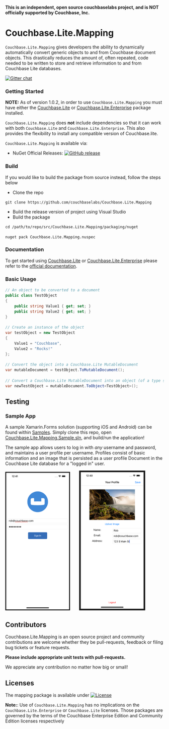 **This is an independent, open source couchbaselabs project, and is NOT officially supported by Couchbase, Inc.**

# Couchbase.Lite.Mapping

`Couchbase.Lite.Mapping` gives developers the ability to dynamically automatically convert generic objects to and from Couchbase document objects. This drastically reduces the amount of, often repeated, code needed to be written to store and retrieve information to and from Couchbase Lite databases.

[![Gitter chat](https://badges.gitter.im/gitterHQ/gitter.png)](https://gitter.im/couchbaselabs/Couchbase.Lite.Mapping)

### Getting Started

**NOTE:**
As of version 1.0.2, in order to use `Couchbase.Lite.Mapping` you must have either the [Couchbase.Lite](https://www.nuget.org/packages/Couchbase.Lite/) or [Couchbase.Lite.Enterprise](https://www.nuget.org/packages/Couchbase.Lite/) package installed.

`Couchbase.Lite.Mapping` does **not** include dependencies so that it can work with both `Couchbase.Lite` and `Couchbase.Lite.Enterprise`. This also provides the flexibility to install any compatible version of Couchbase.lite.

`Couchbase.Lite.Mapping` is available via:
* NuGet Official Releases: [![GitHub release](https://img.shields.io/nuget/v/Couchbase.Lite.Mapping.svg?style=plastic)](https://www.nuget.org/packages/Couchbase.Lite.Mapping)


### Build
If you would like to build the package from source instead, follow the steps below

- Clone the repo
```
git clone https://github.com/couchbaselabs/Couchbase.Lite.Mapping
```
- Build the release version of project using Visual Studio
- Build the package
```
cd /path/to/repo/src/Couchbase.Lite.Mapping/packaging/nuget

nuget pack Couchbase.Lite.Mapping.nuspec
```

### Documentation

To get started using [Couchbase.Lite](https://github.com/couchbase/couchbase-lite-net) or [Couchbase.Lite.Enterprise](https://www.nuget.org/packages/Couchbase.Lite.Enterprise/) please refer to the [official documentation](https://developer.couchbase.com/documentation/mobile/2.0/guides/couchbase-lite/index.html).


### Basic Usage
```csharp
// An object to be converted to a document
public class TestObject
{
    public string Value1 { get; set; }
    public string Value2 { get; set; }
}

// Create an instance of the object
var testObject = new TestObject
{
    Value1 = "Couchbase",
    Value2 = "Rocks!"
};

// Convert the object into a Couchbase.Lite MutableDocument
var mutableDocument = testObject.ToMutableDocument();

// Convert a Couchbase.Lite MutableDocument into an object (of a type specified via generic)
var newTestObject = mutableDocument.ToObject<TestObject>();
```

## Testing

### Sample App

A sample Xamarin.Forms solution (supporting iOS and Android) can be found within [Samples](https://github.com/couchbaselabs/Couchbase.Lite.Mapping/tree/master/sample/Couchbase.Lite.Mapping.Sample). Simply clone this repo, open [Couchbase.Lite.Mapping.Sample.sln](https://github.com/couchbaselabs/Couchbase.Lite.Mapping/blob/master/sample/Couchbase.Lite.Mapping.Sample/Couchbase.Lite.Mapping.Sample.sln), and build/run the application!

The sample app allows users to log in with _any_ username and password, and maintains a user profile per username. Profiles consist of basic information and an image that is persisted as a user profile Document in the Couchbase Lite database for a "logged in" user.

<p>
  <img src="images/login.png" width="200" title="hover text" style="margin-right:25px;" border="3px">
  <img src="images/profile.png" width="200" alt="accessibility text" border="5px">
</p>

## Contributors ##
Couchbase.Lite.Mapping is an open source project and community contributions are welcome whether they be pull-requests, feedback or filing bug tickets or feature requests.

**Please include appropriate unit tests with pull-requests.**

We appreciate any contribution no matter how big or small!

## Licenses ##
The mapping package is available under
[![License](https://img.shields.io/badge/License-Apache%202.0-blue.svg?style=plastic)](https://opensource.org/licenses/Apache-2.0)
 
**Note:**: 
Use of `Couchbase.Lite.Mapping` has no implications on the `Couchbase.Lite.Enterprise` or `Couchbase.Lite` licenses. Those packages are governed by the terms of the Couchbase Enterprise Edition and Community Edition licenses respectively
